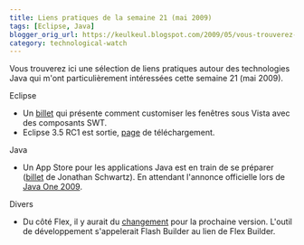 ```yaml
---
title: Liens pratiques de la semaine 21 (mai 2009)
tags: [Eclipse, Java]
blogger_orig_url: https://keulkeul.blogspot.com/2009/05/vous-trouverez-ici-une-selection-de.html
category: technological-watch
---
```


Vous trouverez ici une sélection de liens pratiques autour des technologies Java qui m'ont particulièrement intéressées cette semaine 21 (mai 2009).

Eclipse

* Un [billet](http://www.milewski.ws/2009/05/vista-glass-in-swt-application-continuation/) qui présente comment customiser les fenêtres sous Vista avec des composants SWT.
* Eclipse 3.5 RC1 est sortie, [page](http://download.eclipse.org/eclipse/downloads/drops/S-3.5RC1-200905151143/index.php) de téléchargement.

Java

* Un App Store pour les applications Java est en train de se préparer ([billet](http://blogs.sun.com/jonathan/entry/will_java_be_the_world) de Jonathan Schwartz). En attendant l'annonce officielle lors de [Java One 2009](http://java.sun.com/javaone/).

Divers

* Du côté Flex, il y aurait du [changement](http://codemoiunmouton.wordpress.com/2009/05/16/flex-builder-devient-flash-builder/) pour la prochaine version. L'outil de développement s'appelerait Flash Builder au lien de Flex Builder.